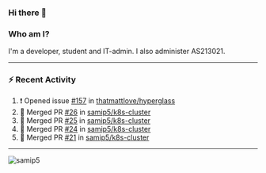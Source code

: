 ### Hi there 👋

### Who am I?
I'm a developer, student and IT-admin. I also administer AS213021.

---
### :zap: Recent Activity
<!--START_SECTION:activity-->
1. ❗️ Opened issue [#157](https://github.com/thatmattlove/hyperglass/issues/157) in [thatmattlove/hyperglass](https://github.com/thatmattlove/hyperglass)
2. 🎉 Merged PR [#26](https://github.com/samip5/k8s-cluster/pull/26) in [samip5/k8s-cluster](https://github.com/samip5/k8s-cluster)
3. 🎉 Merged PR [#25](https://github.com/samip5/k8s-cluster/pull/25) in [samip5/k8s-cluster](https://github.com/samip5/k8s-cluster)
4. 🎉 Merged PR [#24](https://github.com/samip5/k8s-cluster/pull/24) in [samip5/k8s-cluster](https://github.com/samip5/k8s-cluster)
5. 🎉 Merged PR [#21](https://github.com/samip5/k8s-cluster/pull/21) in [samip5/k8s-cluster](https://github.com/samip5/k8s-cluster)
<!--END_SECTION:activity-->
---

<img align="center" src="https://github-readme-stats.vercel.app/api?username=samip5&show_icons=true" alt="samip5" />
